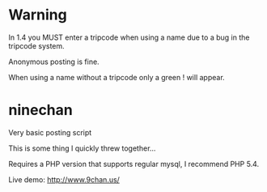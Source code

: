 Warning
=======
In 1.4 you MUST enter a tripcode when using a name due to a bug in the tripcode system.

Anonymous posting is fine.

When using a name without a tripcode only a green ! will appear.

ninechan
========

Very basic posting script

This is some thing I quickly threw together...

Requires a PHP version that supports regular mysql, I recommend PHP 5.4.

Live demo: http://www.9chan.us/
